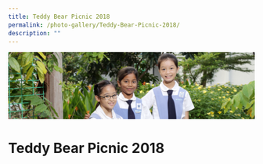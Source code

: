 ```yaml
---
title: Teddy Bear Picnic 2018
permalink: /photo-gallery/Teddy-Bear-Picnic-2018/
description: ""
---
```

![](/images/banner-calendar.jpg)

Teddy Bear Picnic 2018
======================